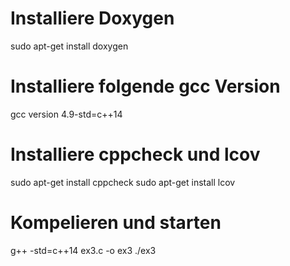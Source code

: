 # Installiere Doxygen
sudo apt-get install doxygen

# Installiere folgende gcc Version
gcc version 4.9-std=c++14

# Installiere cppcheck und lcov
sudo apt-get install cppcheck
sudo apt-get install lcov 

# Kompelieren und starten
g++ -std=c++14 ex3.c -o ex3
./ex3